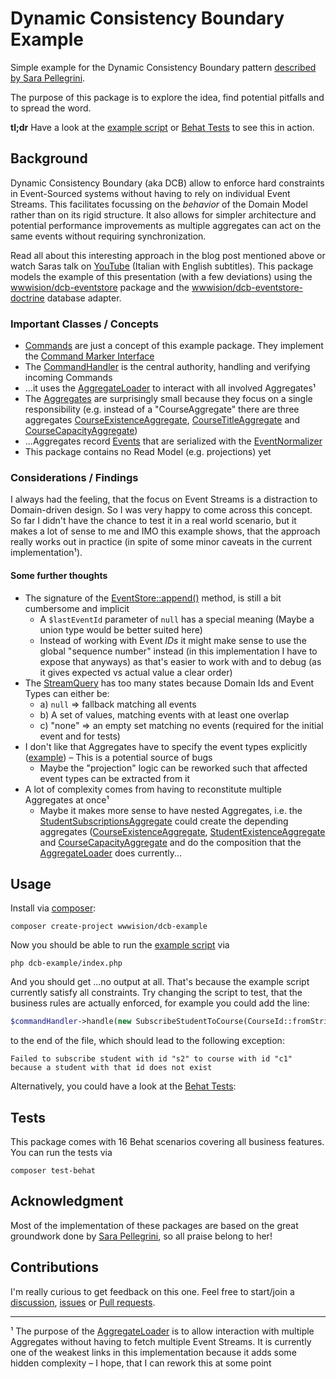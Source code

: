 # Dynamic Consistency Boundary Example

Simple example for the Dynamic Consistency Boundary pattern [described by Sara Pellegrini](https://sara.event-thinking.io/2023/04/kill-aggregate-chapter-1-I-am-here-to-kill-the-aggregate.html).

The purpose of this package is to explore the idea, find potential pitfalls and to spread the word.

**tl;dr** Have a look at the [example script](index.php) or [Behat Tests](tests/Behat) to see this in action.

## Background

Dynamic Consistency Boundary (aka DCB) allow to enforce hard constraints in Event-Sourced systems without having to rely on individual Event Streams.
This facilitates focussing on the _behavior_ of the Domain Model rather than on its rigid structure. It also allows for simpler architecture and potential
performance improvements as multiple aggregates can act on the same events without requiring synchronization.

Read all about this interesting approach in the blog post mentioned above or watch Saras talk on [YouTube](https://www.youtube.com/watch?v=DhhxKoOpJe0&t=150s) (Italian with English subtitles).
This package models the example of this presentation (with a few deviations) using the [wwwision/dcb-eventstore](https://github.com/bwaidelich/dcb-eventstore) package and the [wwwision/dcb-eventstore-doctrine](https://github.com/bwaidelich/dcb-eventstore-doctrine) database adapter.

### Important Classes / Concepts

* [Commands](src/Command) are just a concept of this example package. They implement the [Command Marker Interface](src/Command/Command.php)
* The [CommandHandler](src/CommandHandler.php) is the central authority, handling and verifying incoming Commands
* ...it uses the [AggregateLoader](https://github.com/bwaidelich/dcb-eventstore/blob/main/src/Aggregate/AggregateLoader.php) to interact with all involved Aggregates¹
* The [Aggregates](src/Model/Aggregate) are surprisingly small because they focus on a single responsibility (e.g. instead of a "CourseAggregate" there are three aggregates [CourseExistenceAggregate](src/Model/Aggregate/CourseExistenceAggregate.php), [CourseTitleAggregate](src/Model/Aggregate/CourseTitleAggregate.php) and [CourseCapacityAggregate](src/Model/Aggregate/CourseCapacityAggregate))
* ...Aggregates record [Events](src/Event) that are serialized with the [EventNormalizer](src/Event/Normalizer/EventNormalizer.php)
* This package contains no Read Model (e.g. projections) yet

### Considerations / Findings

I always had the feeling, that the focus on Event Streams is a distraction to Domain-driven design. So I was very happy to come across this concept.
So far I didn't have the chance to test it in a real world scenario, but it makes a lot of sense to me and IMO this example shows, that the approach
really works out in practice (in spite of some minor caveats in the current implementation¹).

#### Some further thoughts

* The signature of the [EventStore::append()](https://github.com/bwaidelich/dcb-eventstore/blob/main/src/EventStore.php#L36) method, is still a bit cumbersome and implicit
  * A `$lastEventId` parameter of `null` has a special meaning (Maybe a union type would be better suited here)
  * Instead of working with Event *IDs* it might make sense to use the global "sequence number" instead (in this implementation I have to expose that anyways) as that's easier to work with and to debug (as it gives expected vs actual value a clear order)
* The [StreamQuery](https://github.com/bwaidelich/dcb-eventstore/blob/main/src/Model/StreamQuery.php) has too many states because Domain Ids and Event Types can either be:
  * a) `null` => fallback matching all events
  * b) A set of values, matching events with at least one overlap
  * c) "none" => an empty set matching no events (required for the initial event and for tests)
* I don't like that Aggregates have to specify the event types explicitly ([example](https://github.com/bwaidelich/dcb-example/blob/main/src/Model/Aggregate/StudentSubscriptionsAggregate.php#L73)) – This is a potential source of bugs
  * Maybe the "projection" logic can be reworked such that affected event types can be extracted from it
* A lot of complexity comes from having to reconstitute multiple Aggregates at once¹
  * Maybe it makes more sense to have nested Aggregates, i.e. the [StudentSubscriptionsAggregate](https://github.com/bwaidelich/dcb-example/blob/main/src/Model/Aggregate/StudentSubscriptionsAggregate.php) could create the depending aggregates ([CourseExistenceAggregate](https://github.com/bwaidelich/dcb-example/blob/main/src/Model/Aggregate/CourseExistenceAggregate.php), [StudentExistenceAggregate](https://github.com/bwaidelich/dcb-example/blob/main/src/Model/Aggregate/StudentExistenceAggregate.php) and [CourseCapacityAggregate](https://github.com/bwaidelich/dcb-example/blob/main/src/Model/Aggregate/CourseCapacityAggregate.php) and do the composition that the [AggregateLoader](https://github.com/bwaidelich/dcb-eventstore/blob/main/src/Aggregate/AggregateLoader.php) does currently...

## Usage

Install via [composer](https://getcomposer.org):

```shell
composer create-project wwwision/dcb-example
```

Now you should be able to run the [example script](index.php) via

```shell
php dcb-example/index.php
```

And you should get ...no output at all. That's because the example script currently satisfy all constraints.
Try changing the script to test, that the business rules are actually enforced, for example you could add the line:

```php
$commandHandler->handle(new SubscribeStudentToCourse(CourseId::fromString('c1'), StudentId::fromString('s2')));
```

to the end of the file, which should lead to the following exception:

```
Failed to subscribe student with id "s2" to course with id "c1" because a student with that id does not exist
```

Alternatively, you could have a look at the [Behat Tests](tests/Behat):

## Tests

This package comes with 16 Behat scenarios covering all business features.
You can run the tests via

```shell
composer test-behat
```

## Acknowledgment

Most of the implementation of these packages are based on the great groundwork done by [Sara Pellegrini](https://sara.event-thinking.io/), so all praise belong to her!

## Contributions

I'm really curious to get feedback on this one.
Feel free to start/join a [discussion](https://github.com/bwaidelich/dcb-example/discussions), [issues](https://github.com/bwaidelich/dcb-example/issues) or [Pull requests](https://github.com/bwaidelich/dcb-example/pulls).

-----

¹ The purpose of the [AggregateLoader](https://github.com/bwaidelich/dcb-eventstore/blob/main/src/Aggregate/AggregateLoader.php)
is to allow interaction with multiple Aggregates without having to fetch multiple Event Streams.
It is currently one of the weakest links in this implementation because it adds some hidden complexity – I hope, that I
can rework this at some point
